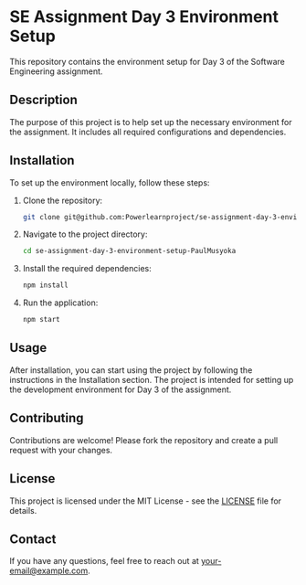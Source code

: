 # SE Assignment Day 3 Environment Setup
This repository contains the environment setup for Day 3 of the Software Engineering assignment.
## Description
The purpose of this project is to help set up the necessary environment for the assignment. It includes all required configurations and dependencies.

## Installation

To set up the environment locally, follow these steps:

1. Clone the repository:
   ```bash
   git clone git@github.com:Powerlearnproject/se-assignment-day-3-environment-setup-PaulMusyoka.git
   ```
2. Navigate to the project directory:
   ```bash
   cd se-assignment-day-3-environment-setup-PaulMusyoka
   ```
3. Install the required dependencies:
   ```bash
   npm install
   ```
4. Run the application:
   ```bash
   npm start
   ```

## Usage

After installation, you can start using the project by following the instructions in the Installation section. The project is intended for setting up the development environment for Day 3 of the assignment.

## Contributing

Contributions are welcome! Please fork the repository and create a pull request with your changes.

## License

This project is licensed under the MIT License - see the [LICENSE](LICENSE) file for details.

## Contact

If you have any questions, feel free to reach out at [your-email@example.com](mailto:your-email@example.com).
